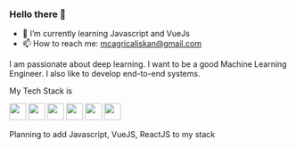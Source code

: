 ### Hello there 👋

<!--
**mcagricaliskan/mcagricaliskan** is a ✨ _special_ ✨ repository because its `README.md` (this file) appears on your GitHub profile.

Here are some ideas to get you started:

- 🔭 I’m currently working on ...
- 👯 I’m looking to collaborate on ...
- 🤔 I’m looking for help with ...
- 💬 Ask me about ...
- 😄 Pronouns: ...
- ⚡ Fun fact: ...
-->

- 🌱 I’m currently learning Javascript and VueJs
- 📫 How to reach me: mcagricaliskan@gmail.com


I am passionate about deep learning. I want to be a good Machine Learning Engineer. I also like to develop end-to-end systems.

My Tech Stack is

<p>
<img height=30px src="https://img.stackshare.io/service/993/pUBY5pVj.png"/>
<img height=30px src="https://img.stackshare.io/service/1005/O6AczwfV_400x400.png"/>
<img height=30px src="https://img.stackshare.io/service/586/n4u37v9t_400x400.png"/>
<img height=30px src="https://img.stackshare.io/service/1028/ASOhU5xJ.png"/>
<img height=30px src="https://img.stackshare.io/service/1031/redis.png"/>
<img height=30px src="https://img.stackshare.io/service/1030/leaf-360x360.png"/>
</p>

Planning to add Javascript, VueJS, ReactJS to my stack
